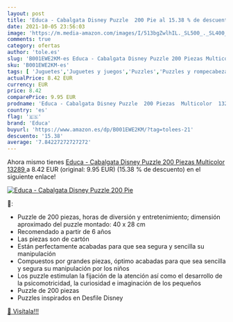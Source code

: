 ```yaml
---
layout: post
title: 'Educa - Cabalgata Disney Puzzle  200 Pie al 15.38 % de descuento'
date: 2021-10-05 23:56:03
image: 'https://m.media-amazon.com/images/I/513bgZwlhIL._SL500_._SL400_.jpg'
comments: true
category: ofertas
author: 'tole.es'
slug: 'B001EWE2KM-es Educa - Cabalgata Disney Puzzle 200 Piezas Multicolor 13289'
sku: 'B001EWE2KM-es'
tags: [ 'Juguetes','Juguetes y juegos','Puzzles','Puzzles y rompecabezas','educa','puzzle', ]
actualPrice: 8.42 EUR
currency: EUR
price: 8.42
comparePrice: 9.95 EUR
prodname: 'Educa - Cabalgata Disney Puzzle  200 Piezas  Multicolor  13289 '
country: 'es'
flag: '🇪🇸'
brand: 'Educa'
buyurl: 'https://www.amazon.es/dp/B001EWE2KM/?tag=tolees-21'
descuento: '15.38'
average: '7.84227272727272'
---
```


Ahora mismo tienes [Educa - Cabalgata Disney Puzzle  200 Piezas  Multicolor  13289 ](https://www.amazon.es/dp/B001EWE2KM/?tag=tolees-21) a 8.42 EUR (original: 9.95 EUR) (15.38 %  de descuento) en el siguiente enlace!

[![Educa - Cabalgata Disney Puzzle  200 Pie](https://m.media-amazon.com/images/I/513bgZwlhIL._SL500_._SL400_.jpg)](https://www.amazon.es/dp/B001EWE2KM/?tag=tolees-21)

🔎:

- Puzzle de 200 piezas, horas de diversión y entretenimiento; dimensión aproximado del puzzle montado: 40 x 28 cm
- Recomendado a partir de 6 años
- Las piezas son de cartón
- Están perfectamente acabadas para que sea segura y sencilla su manipulación
- Compuestos por grandes piezas, óptimo acabadas para que sea sencilla y segura su manipulación por los niños
- Los puzzle estimulan la fijación de la atención así como el desarrollo de la psicomotricidad, la curiosidad e imaginación de los pequeños
- Puzzle de 200 piezas
- Puzzles inspirados en Desfile Disney

[🛒 Visítala!!!](https://www.amazon.es/dp/B001EWE2KM/?tag=tolees-21)
